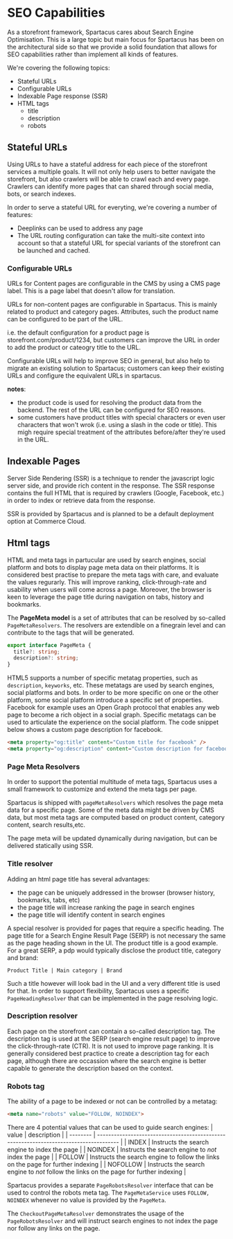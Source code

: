 # SEO Capabilities
As a storefront framework, Spartacus cares about Search Engine Optimisation. This is a large topic but main focus for Spartacus has been on the architectural side so that we provide a solid foundation that allows for SEO capabilities rather than implement all kinds of features. 

We're covering the following topics: 
- Stateful URLs
- Configurable URLs
- Indexable Page response (SSR)
- HTML tags
  - title
  - description
  - robots

## Stateful URLs
Using URLs to have a stateful address for each piece of the storefront services a multiple goals. It will not only help users to better navigate the storefront, but also crawlers will be able to crawl each and every page. Crawlers can identify more pages that can shared through social media, bots, or search indexes. 

In order to serve a stateful URL for everyting, we're covering a number of features:
- Deeplinks can be used to address any page
- The URL routing configuration can take the multi-site context into account so that a stateful URL for special variants of the storefront can be launched and cached. 

### Configurable URLs
URLs for Content pages are configurable in the CMS by using a CMS page label. This is a page label that doesn't allow for translation. 

URLs for non-content pages are configurable in Spartacus. This is mainly related to product and category pages. Attributes, such the product name can be configured to be part of the URL. 

i.e. the default configuration for a product page is storefront.com/product/1234, but customers can improve the URL in order to add the product or cateogry title to the URL.

Configurable URLs will help to improve SEO in general, but also help to migrate an existing solution to Spartacus; customers can keep their existing URLs and configure the equivalent URLs in spartacus. 

**notes**: 
- the product code is used for resolving the product data from the backend. The rest of the URL can be configured for SEO reasons. 
- some customers have product titles with special characters or even user characters that won't wrok (i.e. using a slash in the code or title). This migh require special treatment of the attributes before/after they're used in the URL. 


## Indexable Pages
Server Side Rendering (SSR) is a technique to render the javascript logic server side, and provide rich content in the response. The SSR response contains the full HTML that is required by crawlers (Google, Facebook, etc.) in order to index or retrieve data from the response. 

SSR is provided by Spartacus and is planned to be a default deployment option at Commerce Cloud.

## Html tags
HTML and meta tags in partucular are used by search engines, social platform and bots to display page meta data on their platforms. It is considered best practise to prepare the meta tags with care, and evaluate the values regurarly. This will improve ranking, click-through-rate and usability when users will come across a page. Moreover, the browser is keen to leverage the page title during navigation on tabs, history and bookmarks.  


The **PageMeta model** is a set of attributes that can be resolved by so-called `PageMetaResolvers`. The resolvers are extendible on a finegrain level and can contribute to the tags that will be generated. 

```typescript
export interface PageMeta {
  title?: string;
  description?: string;
}
```

HTML5 supports a number of specific metatag properties, such as `description`, `keyworks`, etc. These metatags are used by search engines, social platforms and bots. In order to be more specific on one or the other platform, some social platform introduce a specific set of properties. Facebook for example uses an Open Graph protocol that enables any web page to become a rich object in a social graph. Specific metatags can be used to articulate the experience on the social platform. The code snippet below shows a custom page description for facebook.

```html
<meta property="og:title" content="Custom title for facebook" />
<meta property="og:description" content="Custom description for facebook" />
```

### Page Meta Resolvers
In order to support the potential multitude of meta tags, Spartacus uses a small framework to customize and extend the meta tags per page. 

Spartacus is shipped with `pageMetaResolvers` which resolves the page meta data for a specific page. Some of the meta data might be driven by CMS data, but most meta tags are computed based on product content, category content, search results,etc.

The page meta will be updated dynamically during navigation, but can be delivered statically using SSR.

### Title resolver
Adding an html page title has several advantages:
* the page can be uniquely addressed in the browser (browser history, bookmarks, tabs, etc)
* the page title will increase ranking the page in search engines
* the page title will identify content in search engines

A special resolver is provided for pages that require a specific heading. The page title for a Search Engine Result Page (SERP) is not necessary the same as the page heading shown in the UI. The product title is a good example. For a great SERP, a pdp would typically disclose the product title, category and brand:

`Product Title | Main category | Brand`

Such a title however will look bad in the UI and a very different title is used for that. In order to support flexibility, Spartacus uses a specific `PageHeadingResolver` that can be implemented in the page resolving logic. 

### Description resolver
Each page on the storefront can contain a so-called description tag. The description tag is used at the SERP (search engine result page) to improve the click-through-rate (CTR). It is not used to improve page ranking. It is generally considered best practice to create a description tag for each page, although there are occassion where the search engine is better capable to generate the description based on the context.

### Robots tag
The ability of a page to be indexed or not can be controlled by a metatag:

```html
<meta name="robots" value="FOLLOW, NOINDEX">
```

There are 4 potential values that can be used to guide search engines:
| value    | description                                                                            |
| -------- | -------------------------------------------------------------------------------------- |
| INDEX    | Instructs the search engine to index the page                                          |
| NOINDEX  | Instructs the search engine to *not* index the page                                    |
| FOLLOW   | Instructs the search engine to follow the links on the page for further indexing       |
| NOFOLLOW | Instructs the search engine to *not* follow the links on the page for further indexing |

Spartacus provides a separate `PageRobotsResolver` interface that can be used to control the robots meta tag. The `PageMetaService` uses `FOLLOW, NOINDEX` whenever no value is provided by the `PageMeta`.

The `CheckoutPageMetaResolver` demonstrates the usage of the  `PageRobotsResolver` and will instruct search engines to not index the page nor follow any links on the page. 
